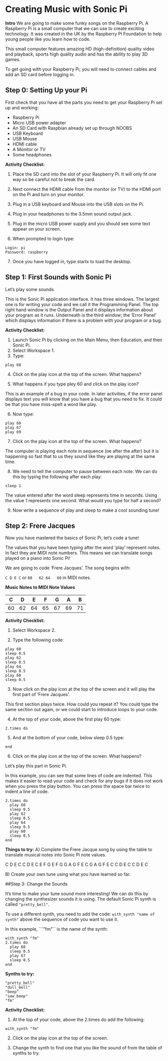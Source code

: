 # Creating Music with Sonic Pi

**Intro**
We are going to make some funky songs on the Raspberry Pi. A Raspberry Pi is a small computer that we can use to create exciting technology. It was created in the UK by the Raspberry Pi Foundation to help young people like you learn how to code.

This small computer features amazing HD (high-definition) quality video and playback, sports high quality audio and has the ability to play 3D games. 

To get going with your Raspberry Pi, you will need to connect cables and add an SD card before logging in.

## Step 0: Setting Up your Pi
First check that you have all the parts you need to get your Raspberry Pi set up and working:

- Raspberry Pi
- Micro USB power adapter
- An SD Card with Raspbian already set up through NOOBS
- USB Keyboard
- USB Mouse
- HDMI cable
- A Monitor or TV
- Some headphones 

**Activity Checklist:**

1.	Place the SD card into the slot of your Raspberry Pi. It will only fit one way so be careful not to break the card. 

2.	Next connect the HDMI cable from the monitor (or TV) to the HDMI port on the Pi and turn on your monitor. 

3.	Plug in a USB keyboard and Mouse into the USB slots on the Pi.

4.	Plug in your headphones to the 3.5mm sound output jack.

5.	Plug in the micro USB power supply and you should see some text appear on your screen.

6.	When prompted to login type:

```
Login: pi
Password: raspberry
```

7.	Once you have logged in, type startx to load the desktop.

## Step 1: First Sounds with Sonic Pi

Let’s play some sounds. 

This is the Sonic Pi application interface. It has three windows. The largest one is for writing your code and we call it the Programming Panel. The top right hand window is the Output Panel and it displays information about your program as it runs. Underneath is the third window; the ‘Error Panel’ which displays information if there is a problem with your program or a bug.

**Activity Checklist:**

1.	Launch Sonic Pi by clicking on the Main Menu, then Education, and then Sonic Pi.
2.	Select Workspace 1.
3.	Type: 

  ```
  play 60
  ```
4.	Click on the play icon at the top of the screen. What happens?

5.	What happens if you type pley 60 and click on the play icon?

This is an example of a bug in your code. In later activities, if the error panel displays text you will know that you have a bug that you need to fix. It could be that you have miss-spelt a word like play.

6.	Now type:

  ```
  play 60
  play 67
  play 69
  ```
7.	Click on the play icon at the top of the screen. What happens?

The computer is playing each note in sequence (ne after the after) but it is happening so fast that to us they sound like they are playing at the same time. 

8.	We need to tell the computer to pause between each note. We can do this by typing the following after each play:

  ```
  sleep 1 
  ```
The value entered after the word sleep represents time in seconds. Using the value 1 represents one second. What would you type for half a second?

9.	Now write a sequence of play and sleep to make a cool sounding tune!

## Step 2: Frere Jacques
Now you have mastered the basics of Sonic Pi, let’s code a tune! 

The values that you have been typing after the word ‘play’ represent notes. In fact they are MIDI note numbers. This means we can translate songs played on a piano into Sonic Pi!

We are going to code ‘Frere Jacques’. The song begins with:

```C D E C``` 	or	```60	62 64	60``` 	in MIDI notes.

**Music Notes to MIDI Note Values**

| C       | D      | E     | F     | G     | A     | B     |
| :-----: |:------:|:-----:|:-----:|:-----:|:-----:|:-----:|
| 60      | 62     | 64    | 65    | 67    | 69    | 71    |



**Activity Checklist:**

1.	Select Workspace 2.

2.	Type the following code:

  ```
  play 60
  sleep 0.5
  play 62
  sleep 0.5
  play 64
  sleep 0.5
  play 60
  sleep 0.5
  ```
3.	Now click on the play icon at the top of the screen and it will play the first part of ‘Frere Jacques’. 

This first section plays twice. How could you repeat it? You could type the same section out again, or we could start to introduce loops to your code.

4.	At the top of your code, above the first play 60 type:

  ```
  2.times do
  ```

5.	And at the bottom of your code, below sleep 0.5 type:

  ```
  end
  ```

6.	Click on the play icon at the top of the screen. What happens?

Let’s play this part in Sonic Pi.

In this example, you can see that some lines of code are indented. This makes it easier to read your code and check for any bugs if it does not work when you press the play button. You can press the space bar twice to indent a line of code.

  ```
  2.times do
    play 60
    sleep 0.5
    play 62
    sleep 0.5
    play 64
    sleep 0.5
    play 60
    sleep 0.5
  end
  ```

**Things to try:**
A)	Complete the Frere Jacque song by using the table to translate musical notes into Sonic Pi note values.

C   D   E   C   C   D   E   C
E   F   G   E   F   G
G   A   G   F   E   C   G   A   G   F   E   C
C   D   E   C   C   D   E   C

B)	Create your own tune using what you have learned so far.


##Step 3: Change the Sounds

It’s time to make your tune sound more interesting! We can do this by changing the synthesizer sounds it is using. The default Sonic Pi synth is called ```"pretty_bell"```. 

To use a different synth, you need to add the code: ```with_synth "name of synth"``` above the sequence of code you want to use it.

In this example, ```"fm"`` is the name of the synth:

```
with_synth "fm"
2.times do
  play 60
  sleep 0.5
  play 67
  sleep 0.5
end
```

**Synths to try:**
```
"pretty_bell"
"dull_bell"
"beep"
"saw_beep"
"fm"
```

**Activity Checklist:**

1.	At the top of your code, above the 2.times do add the following:

  ```with_synth "fm"``` 

2.	Click on the play icon at the top of the screen. 

3.	Change the synth to find one that you like the sound of from the table of synths to try.
